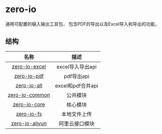 <!--
Copyright (c) Dell Inc., or its subsidiaries. All Rights Reserved.

Licensed under the Apache License, Version 2.0 (the "License");
you may not use this file except in compliance with the License.
You may obtain a copy of the License at

    http://www.apache.org/licenses/LICENSE-2.0
-->

# zero-io

通用可配置的输入输出工具包， 包含PDF的导出以及Excel导入和导出的功能。

## 结构

|         **名称**         |  **描述**  |
| :-----------------------------: | :---------------: |
|  [zero-io-excel](./zero-io-excel)  | excel导入导出api |
|    [zero-io-pdf](./zero-io-pdf)    |    pdf导出api    |
|    [zero-io-all](./zero-io-all)    | excel和pdf合并api |
| [zero-io-common](./zero-io-common) |     公共模块     |
|   [zero-io-core](./zero-io-core)   |     核心模块     |
|     [zero-io-fs](./zero-io-fs)     |   本地文件上传   |
| [zero-io-aliyun](./zero-io-aliyun) |  阿里云接口模块  |
